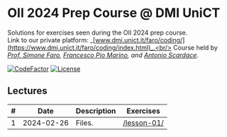 # OII 2024 Prep Course @ DMI UniCT
Solutions for exercises seen during the OII 2024 prep course.<br/>
Link to our private platform: _[www.dmi.unict.it/faro/coding/](https://www.dmi.unict.it/faro/coding/index.html)_.<br/>
Course held by _[Prof. Simone Faro](mailto:simone.faro@unict.it), [Francesco Pio Marino](mailto:), and [Antonio Scardace](mailto:scardace.antonio@gmail.com)_.

[![CodeFactor](https://www.codefactor.io/repository/github/antonioscardace/oii-prep-course/badge/main)](https://www.codefactor.io/repository/github/antonioscardace/oii-prep-course/overview/main)
[![License](https://img.shields.io/github/license/antonioscardace/oii-prep-course.svg)](https://github.com/antonioscardace/oii-prep-course/blob/master/LICENSE)

## Lectures

| # | Date | Description | Exercises |
|---|------|-------------|-----------|
| 1 | 2024-02-26 | Files. | [/lesson-01/](/lesson-01/) |
